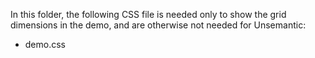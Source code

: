 In this folder, the following CSS file is needed only to show the grid dimensions in the demo, and are otherwise not needed for Unsemantic:

* demo.css